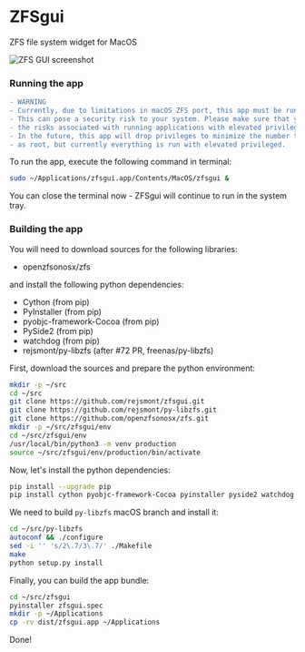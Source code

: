 # ZFSgui
ZFS file system widget for MacOS


![ZFS GUI screenshot](https://pbs.twimg.com/media/EKoFFphXUAIfD7C?format=jpg&name=medium "ZFS GUI screenshot")

### Running the app

```diff
- WARNING
- Currently, due to limitations in macOS ZFS port, this app must be run as root.
- This can pose a security risk to your system. Please make sure that you understand
- the risks associated with running applications with elevated privileges.
- In the future, this app will drop privileges to minimize the number tasks run
- as root, but currently everything is run with elevated privileged.
```

To run the app, execute the following command in terminal:
```bash
sudo ~/Applications/zfsgui.app/Contents/MacOS/zfsgui &
```
You can close the terminal now - ZFSgui will continue to run in the system tray.

### Building the app

You will need to download sources for the following libraries:
- openzfsonosx/zfs

and install the following python dependencies:

- Cython (from pip)
- PyInstaller (from pip)
- pyobjc-framework-Cocoa (from pip)
- PySide2 (from pip)
- watchdog (from pip)
- rejsmont/py-libzfs (after #72 PR, freenas/py-libzfs)

First, download the sources and prepare the python environment:

```bash
mkdir -p ~/src
cd ~/src
git clone https://github.com/rejsmont/zfsgui.git
git clone https://github.com/rejsmont/py-libzfs.git
git clone https://github.com/openzfsonosx/zfs.git
mkdir -p ~/src/zfsgui/env
cd ~/src/zfsgui/env
/usr/local/bin/python3 -m venv production
source ~/src/zfsgui/env/production/bin/activate
```

Now, let's install the python dependencies:

```bash
pip install --upgrade pip
pip install cython pyobjc-framework-Cocoa pyinstaller pyside2 watchdog 
```

We need to build `py-libzfs` macOS branch and install it:

```bash
cd ~/src/py-libzfs
autoconf && ./configure
sed -i '' 's/2\.7/3\.7/' ./Makefile
make
python setup.py install
```

Finally, you can build the app bundle:

```bash
cd ~/src/zfsgui
pyinstaller zfsgui.spec
mkdir -p ~/Applications
cp -rv dist/zfsgui.app ~/Applications
```

Done!
